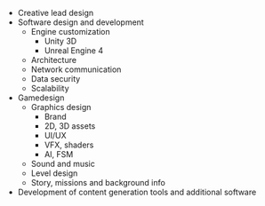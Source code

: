 * Creative lead design
* Software design and development
  * Engine customization
    * Unity 3D
    * Unreal Engine 4
  * Architecture
  * Network communication
  * Data security
  * Scalability
* Gamedesign
  * Graphics design
    * Brand
    * 2D, 3D assets
    * UI/UX
    * VFX, shaders
    * AI, FSM
  * Sound and music
  * Level design
  * Story, missions and background info
* Development of content generation tools and additional software